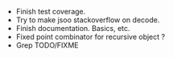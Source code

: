 * Finish test coverage.
* Try to make jsoo stackoverflow on decode.
* Finish documentation. Basics, etc.
* Fixed point combinator for recursive object ?
* Grep TODO/FIXME
